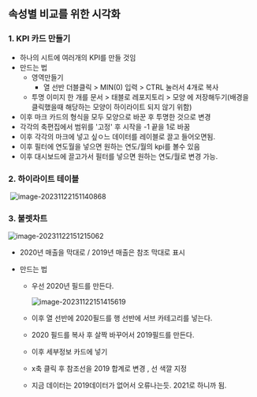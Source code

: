 ## 속성별 비교를 위한 시각화

### 1. KPI 카드 만들기

* 하나의 시트에 여러개의 KPI를 만들 것임
* 만드는 법
  * 영역만들기
    * 열 선반 더블클릭 > MIN(0) 입력 > CTRL 눌러서 4개로 복사
  * 투명 이미지 한 개를 문서 > 태블로 레포지토리 > 모양 에 저장해두기(배경을 클릭했을때 해당하는 모양이 하이라이트 되지 않기 위함)
* 이후 마크 카드의 형식을 모두 모양으로 바꾼 후 투명한 것으로 변경
* 각각의 축편집에서 범위를 '고정' 후 시작을 -1 끝을 1로 바꿈
* 이후 각각의 마크에 넣고 싶ㅇ느 데이터를 레이블로 끌고 들어오면됨.
* 이후 필터에 연도월을 넣으면 원하는 연도/월의 kpi를 볼수 있음
* 이후 대시보드에 끌고가서 필터를 넣으면 원하는 연도/월로 변경 가능.

### 2. 하이라이트 테이블

​	![image-20231122151140868](C:\Users\123\AppData\Roaming\Typora\typora-user-images\image-20231122151140868.png)



### 3. 불렛차트

![image-20231122151215062](C:\Users\123\AppData\Roaming\Typora\typora-user-images\image-20231122151215062.png)

* 2020년 매출을 막대로 / 2019년 매출은 참조 막대로 표시

* 만드는 법

  * 우선 2020년 필드를 만든다.

    ![image-20231122151415619](C:\Users\123\AppData\Roaming\Typora\typora-user-images\image-20231122151415619.png)

  * 이후 열 선반에 2020필드를 행 선반에 서브 카테고리를 넣는다.

  * 2020 필드를 복사 후 살짝 바꾸어서 2019필드를 만든다.

  * 이후 세부정보 카드에 넣기

  * x축 클릭 후 참조선을 2019 합계로 변경 , 선 색깔 지정

  * 지금 데이터는 2019데이터가 없어서 오류나는듯. 2021로 하니까 됨.